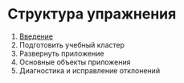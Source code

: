 # Структура упражнения

1. [Введение](intro.md)
1. Подготовить учебный кластер
1. Развернуть приложение
1. Основные объекты приложения
1. Диагностика и исправление отклонений

